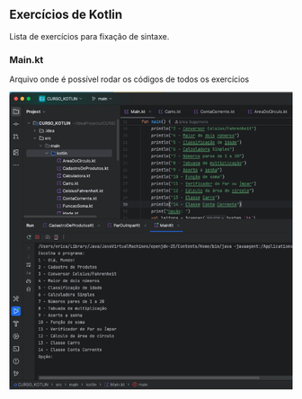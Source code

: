 ## Exercícios de Kotlin

Lista de exercícios para fixação de sintaxe.

### Main.kt
Arquivo onde é possível rodar os códigos de todos os exercícios

![Estrutura do arquivo Main.kt, onde é possível chamar todos os exercícios](./Main_kt.png)